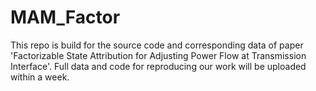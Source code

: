 # MAM_Factor
This repo is build for the source code and corresponding data of paper 'Factorizable State Attribution for Adjusting Power Flow at Transmission Interface'.
Full data and code for reproducing our work will be uploaded within a week.
